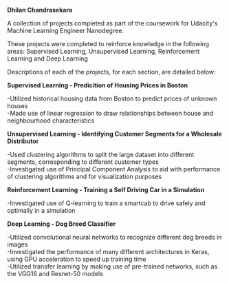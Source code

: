 **Dhilan Chandrasekara**

A collection of projects completed as part of the coursework for Udacity's Machine Learning Engineer Nanodegree. 

These projects were completed to reinforce knowledge in the following areas: Supervised Learning, Unsupervised Learning, Reinforcement Learning and Deep Learning

Descriptions of each of the projects, for each section, are detailed below:

**Supervised Learning - Predicition of Housing Prices in Boston**
	
-Utilized historical housing data from Boston to predict prices of unknown houses<br>
-Made use of linear regression to draw relationships between house and neighbourhood characteristics

**Unsupervised Learning - Identifying Customer Segments for a Wholesale Distributor**
	
-Used clustering algorithms to split the large dataset into different segments, corresponding to different customer types<br>
-Investigated use of Principal Component Analysis to aid with performance of clustering algorithms and for visualization purposes

**Reinforcement Learning - Training a Self Driving Car in a Simulation**

-Investigated use of Q-learning to train a smartcab to drive safely and optimally in a simulation

**Deep Learning - Dog Breed Classifier**

-Utilized convolutional neural networks to recognize different dog breeds in images<br>
-Investigated the performance of many different architectures in Keras, using GPU acceleration to speed up training time<br>
-Utilized transfer learning by making use of pre-trained networks, such as the VGG16 and Resnet-50 models


